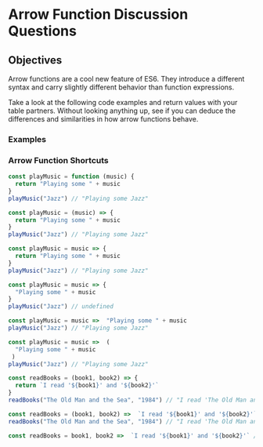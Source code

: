 # Arrow Function Discussion Questions 

## Objectives 

Arrow functions are a cool new feature of ES6. They introduce a different syntax and carry slightly different behavior than function expressions.  

Take a look at the following code examples and return values with your table partners. Without looking anything up, see if you can deduce the differences and similarities in how arrow functions behave. 

### Examples 

### Arrow Function Shortcuts 

```javascript 
const playMusic = function (music) {
  return "Playing some " + music
}
playMusic("Jazz") // "Playing some Jazz"
```

```javascript
const playMusic = (music) => {
  return "Playing some " + music
}
playMusic("Jazz") // "Playing some Jazz"

```

```javascript
const playMusic = music => {
  return "Playing some " + music
}
playMusic("Jazz") // "Playing some Jazz"

```

```javascript
const playMusic = music => {
  "Playing some " + music
}
playMusic("Jazz") // undefined
```

```javascript
const playMusic = music =>  "Playing some " + music
playMusic("Jazz") // "Playing some Jazz"
```

```javascript
const playMusic = music =>  (
  "Playing some " + music
 )
playMusic("Jazz") // "Playing some Jazz"
```

```javascript
const readBooks = (book1, book2) => {
  return `I read '${book1}' and '${book2}'`
}
readBooks("The Old Man and the Sea", "1984") // "I read 'The Old Man and the Sea' and '1984'"
```

```javascript
const readBooks = (book1, book2) =>  `I read '${book1}' and '${book2}'`
readBooks("The Old Man and the Sea", "1984") // "I read 'The Old Man and the Sea' and '1984'"
```

```javascript
const readBooks = book1, book2 =>  `I read '${book1}' and '${book2}'` // Syntax Error 
```
